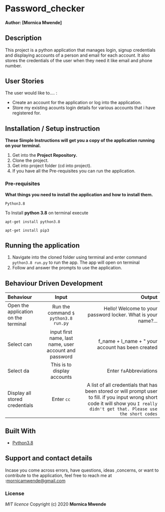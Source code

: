 # Password_checker
#### Author: [Mornica Mwende]
## Description
This project is a python application that manages  login, signup credentials and displaying accounts of a person and email for each account. It also stores the credentials of the user when they need it like email and phone number.
## User Stories
The user would like to.... :
* Create an account for the application or log into the application.
* Store my existing acounts login details for various accounts that i have registered for.
## Installation / Setup instruction
**These Simple Instructions will get you a copy of the application running on your terminal.**
1. Get into the **Project Repository.**
2. Clone the project.
3. Get into project folder (cd into project).
4. If you have all the Pre-requisites you can run the application.
### Pre-requisites
**What things you need to install the application and how to install them.**
```
Python3.8
```
To Install **python 3.8** on terminal execute
```
apt-get install python3.8
```
```
apt-get install pip3
```
## Running the application
1. Navigate into the cloned folder using terminal and enter command `python3.8 run.py` to run the app.
The app will open on terminal
2. Follow and answer the prompts to use the application.
## Behaviour Driven Development
| Behaviour | Input | Output |
| :---------------- | :---------------: | ------------------: |
|Open the application on the terminal | Run the command ```$ python3.8 run.py```|Hello! Welcome to your password locker. What is your name?... | input your name and then it will give you the options bellow. <br>* cc ---  Create New Account * dc ---  display accounts  * fc --- find accounts * ex --- exit the account|
|Select  can| input first name, last name, user account and password| f_name  + l_name  + " your account has been created |
|Select  da | This is to display accounts |  Enter ```fa```Abbreviations| This is to find account you just enter the account password and it will bring you the account<br>choose ```ex``` to exit your account|
|Display all stored credentials | Enter ```cc```|A list of all credentials that has been stored or will prompt user to fill. if you input wrong short code it will show you ```I really didn't get that. Please use the short codes``` |
## Built With
* [Python3.8](https://docs.python.org/3/)
## Support and contact details
 Incase you come across errors, have questions, ideas ,concerns, or want to contribute to the application, feel free to reach me at :mornicamwende@gmail.com
### License
*MIT licence*
Copyright (c) 2020 **Mornica Mwende**